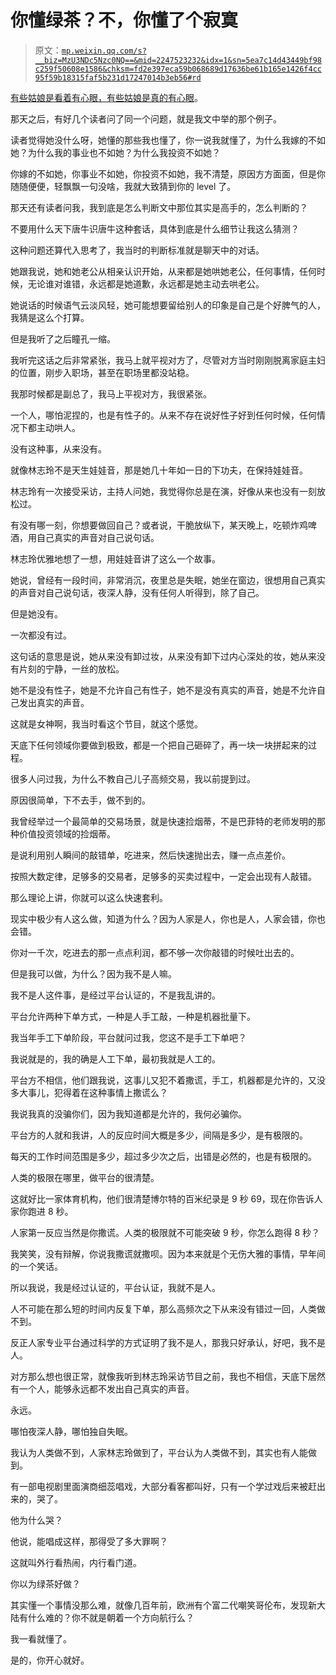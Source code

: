 # 你懂绿茶？不，你懂了个寂寞

> 原文：[`mp.weixin.qq.com/s?__biz=MzU3NDc5Nzc0NQ==&mid=2247523232&idx=1&sn=5ea7c14d43449bf98c259f50608e1586&chksm=fd2e397eca59b068689d17636be61b165e1426f4cc95f59b18315faf5b231d17247014b3eb56#rd`](http://mp.weixin.qq.com/s?__biz=MzU3NDc5Nzc0NQ==&mid=2247523232&idx=1&sn=5ea7c14d43449bf98c259f50608e1586&chksm=fd2e397eca59b068689d17636be61b165e1426f4cc95f59b18315faf5b231d17247014b3eb56#rd)

[有些姑娘是看着有心眼，有些姑娘是真的有心眼](http://mp.weixin.qq.com/s?__biz=MzU3NDc5Nzc0NQ==&mid=2247523202&idx=1&sn=d0ef6e3df95afd2f2ee89301de833ca5&chksm=fd2e395cca59b04a0b639ed9ea15f0f0e03c59d5ccd0c328c500b69d2dd75f8488f7a7458bba&scene=21#wechat_redirect)。

那天之后，有好几个读者问了同一个问题，就是我文中举的那个例子。

读者觉得她没什么呀，她懂的那些我也懂了，你一说我就懂了，为什么我嫁的不如她？为什么我的事业也不如她？为什么我投资不如她？

你嫁的不如她，你事业不如她，你投资不如她，我不清楚，原因方方面面，但是你随随便便，轻飘飘一句没啥，我就大致猜到你的 level 了。

那天还有读者问我，我到底是怎么判断文中那位其实是高手的，怎么判断的？

不要用什么天下唐牛识唐牛这种套话，具体到底是什么细节让我这么猜测？

这种问题还算代入思考了，我当时的判断标准就是聊天中的对话。

她跟我说，她和她老公从相亲认识开始，从来都是她哄她老公，任何事情，任何时候，无论谁对谁错，永远都是她道歉，永远都是她主动去哄老公。

她说话的时候语气云淡风轻，她可能想要留给别人的印象是自己是个好脾气的人，我猜是这么个打算。

但是我听了之后瞳孔一缩。

我听完这话之后非常紧张，我马上就平视对方了，尽管对方当时刚刚脱离家庭主妇的位置，刚步入职场，甚至在职场里都没站稳。

我那时候都是副总了，我马上平视对方，我很紧张。

一个人，哪怕泥捏的，也是有性子的。从来不存在说好性子好到任何时候，任何情况下都主动哄人。

没有这种事，从来没有。

就像林志玲不是天生娃娃音，那是她几十年如一日的下功夫，在保持娃娃音。

林志玲有一次接受采访，主持人问她，我觉得你总是在演，好像从来也没有一刻放松过。

有没有哪一刻，你想要做回自己？或者说，干脆放纵下，某天晚上，吃顿炸鸡啤酒，用自己真实的声音对自己说句话。

林志玲优雅地想了一想，用娃娃音讲了这么一个故事。

她说，曾经有一段时间，非常消沉，夜里总是失眠，她坐在窗边，很想用自己真实的声音对自己说句话，夜深人静，没有任何人听得到，除了自己。

但是她没有。

一次都没有过。

这句话的意思是说，她从来没有卸过妆，从来没有卸下过内心深处的妆，她从来没有片刻的宁静，一丝的放松。

她不是没有性子，她是不允许自己有性子，她不是没有真实的声音，她是不允许自己发出真实的声音。

这就是女神啊，我当时看这个节目，就这个感觉。

天底下任何领域你要做到极致，都是一个把自己砸碎了，再一块一块拼起来的过程。

很多人问过我，为什么不教自己儿子高频交易，我以前提到过。

原因很简单，下不去手，做不到的。

我曾经举过一个最简单的交易场景，就是快速捡烟蒂，不是巴菲特的老师发明的那种价值投资领域的捡烟蒂。

是说利用别人瞬间的敲错单，吃进来，然后快速抛出去，赚一点点差价。

按照大数定律，足够多的交易者，足够多的买卖过程中，一定会出现有人敲错。

那么理论上讲，你就可以这么快速套利。

现实中极少有人这么做，知道为什么？因为人家是人，你也是人，人家会错，你也会错。

你对一千次，吃进去的那一点点利润，都不够一次你敲错的时候吐出去的。

但是我可以做，为什么？因为我不是人嘛。

我不是人这件事，是经过平台认证的，不是我乱讲的。

平台允许两种下单方式，一种是人手工敲，一种是机器批量下。

我当年手工下单阶段，平台就问过我，您这不是手工下单吧？

我说就是的，我的确是人工下单，最初我就是人工的。

平台方不相信，他们跟我说，这事儿又犯不着撒谎，手工，机器都是允许的，又没多大事儿，犯得着在这种事情上撒谎么？

我说我真的没骗你们，因为我知道都是允许的，我何必骗你。

平台方的人就和我讲，人的反应时间大概是多少，间隔是多少，是有极限的。

每天的工作时间范围是多少，超过多少次之后，出错是必然的，也是有极限的。

人类的极限在哪里，做平台的很清楚。

这就好比一家体育机构，他们很清楚博尔特的百米纪录是 9 秒 69，现在你告诉人家你跑进 8 秒。

人家第一反应当然是你撒谎。人类的极限就不可能突破 9 秒，你怎么跑得 8 秒？

我笑笑，没有辩解，你说我撒谎就撒呗。因为本来就是个无伤大雅的事情，早年间的一个笑话。

所以我说，我是经过认证的，平台认证，我就不是人。

人不可能在那么短的时间内反复下单，那么高频次之下从来没有错过一回，人类做不到。

反正人家专业平台通过科学的方式证明了我不是人，那我只好承认，好吧，我不是人。

对方那么想也很正常，就像我听到林志玲采访节目之前，我也不相信，天底下居然有一个人，能够永远都不发出自己真实的声音。

永远。

哪怕夜深人静，哪怕独自失眠。

我认为人类做不到，人家林志玲做到了，平台认为人类做不到，其实也有人能做到。

有一部电视剧里面演商细蕊唱戏，大部分看客都叫好，只有一个学过戏后来被赶出来的，哭了。

他为什么哭？

他说，能唱成这样，那得受了多大罪啊？

这就叫外行看热闹，内行看门道。

你以为绿茶好做？

其实懂一个事情没那么难，就像几百年前，欧洲有个富二代嘲笑哥伦布，发现新大陆有什么难的？你不就是朝着一个方向航行么？

我一看就懂了。

是的，你开心就好。
